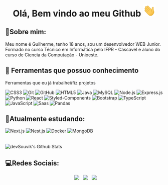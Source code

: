 
<h1 align="center"> Olá, Bem vindo ao meu Github <img src="https://github.com/GuilhermeDeitos/GuilhermeDeitos/blob/main/img/Hi.gif" width="40px"> </h1>

## 💬Sobre mim:
Meu nome é Guilherme, tenho 18 anos, sou um desenvolvedor WEB Junior. Formado no curso Técnico em Informática pelo IFPR - Cascavel e aluno do curso de Ciencia da Computação - Unioeste.

## 🧰 Ferramentas que possuo conhecimento
Ferramentas que eu já trabalhei/fiz projetos

![CSS3](https://img.shields.io/badge/CSS-1572B6?&style=for-the-badge&logo=css3&logoColor=white)
![Git](https://img.shields.io/badge/GIT-FF8000?style=for-the-badge&logo=html5&logoColor=white)
![GitHub](https://img.shields.io/badge/GITHUB-333333?style=for-the-badge&logo=github&logoColor=white)
![HTML5](https://img.shields.io/badge/HTML5-E34F26?style=for-the-badge&logo=html5&logoColor=white)
![Java](https://img.shields.io/badge/Java-ED8B00?style=for-the-badge&logo=java&logoColor=white)
![MySQL](https://img.shields.io/badge/MySQL-003775?style=for-the-badge&logo=mysql&logoColor=white)
![Node.js](https://img.shields.io/badge/Node.js-43853D?style=for-the-badge&logo=node.js&logoColor=white)
![Express.js](https://img.shields.io/badge/Express.js-404D59?style=for-the-badge)
![Python](https://img.shields.io/badge/Python-14354C?style=for-the-badge&logo=python&logoColor=white)
![React](https://img.shields.io/badge/React-20232A?style=for-the-badge&logo=react&logoColor=61DAFB)
![Styled-Components](https://img.shields.io/badge/styled--components-DB7093?style=for-the-badge&logo=styled-components&logoColor=white)
![Bootstrap](https://img.shields.io/badge/Bootstrap-563D7C?style=for-the-badge&logo=bootstrap&logoColor=white)
![TypeScript](https://img.shields.io/badge/TypeScript-007ACC?style=for-the-badge&logo=typescript&logoColor=white)
![JavaScript](https://img.shields.io/badge/JavaScript-323330?style=for-the-badge&logo=javascript&logoColor=F7DF1E)
![Saas](https://img.shields.io/badge/Sass-CC6699?style=for-the-badge&logo=sass&logoColor=white)
![Pandas](https://img.shields.io/badge/PANDAS-555555?style=for-the-badge&logo=pandas&logoColor=white)


##  🔭Atualmente estudando:
![Next.js](https://img.shields.io/badge/NEXT.JS-323330?style=for-the-badge&logo=next.js)
![Nest.js](https://img.shields.io/badge/NEST.JS-c82333?style=for-the-badge&logo=nest.js&logoColor=white)
![Docker](https://img.shields.io/badge/DOCKER-555555?style=for-the-badge&logo=docker&logoColor=white)
![MongoDB](https://img.shields.io/badge/MongoDB-4EA94B?style=for-the-badge&logo=mongodb&logoColor=white)

<br>

<img align="center" src="https://github-readme-stats.vercel.app/api/top-langs/?username=GuilhermeDeitos&include_all_commits=true&count_private=true&show_icons=true&line_height=20&title_color=7A7ADB&icon_color=2234AE&text_color=D3D3D3&bg_color=0,000000,130F40" alt="devSouvik's Github Stats">


## 💻Redes Sociais:

<p align="center">
&nbsp; <a href="https://www.instagram.com/guilherme_deitos/" target="_blank" rel="noopener noreferrer"><img src="https://img.icons8.com/plasticine/100/000000/instagram-new.png" width="50" /></a>  
&nbsp; <a href="https://www.linkedin.com/in/guilherme-augusto-deitos-alves-568131197/" target="_blank" rel="noopener noreferrer"><img src="https://img.icons8.com/plasticine/100/000000/linkedin.png" width="50" /></a>
&nbsp; <a href="mailto:guilherme.cascavel@gmail.com" target="_blank" rel="noopener noreferrer"><img src="https://img.icons8.com/plasticine/100/000000/gmail.png"  width="50" /></a>
</p>
